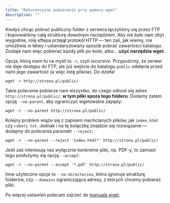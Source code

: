 ```yaml
---
title: "Rekurencyjne pobieranie przy pomocy wget"
description: ""
---
```


Kiedyś chcąc pobrać publiczny folder z&nbsp;serwera łączyliśmy się przez FTP i&nbsp;kopiowaliśmy całą strukturę dowolnym narzędziem. Aby nie było nam zbyt wygodnie, rolę eftepa przejął protokół HTTP &mdash; ten zaś, jak wiemy, nie umożliwia w&nbsp;łatwy i&nbsp;ustandaryzowany sposób pobrać zawartości katalogu. Zostaje nam więc pobierać każdy plik po kolei, albo&hellip; **użyć narzędzia wget**.

Opcja, którą mam tu na myśli to `-r`, czyli *recursive*. Przypuśćmy, że serwer nie daje dostępu do FTP, ale już wejście do katalogu `public` odsłania przed nami jego zawartość (a&nbsp;więc listę plików). Do dzieła!

    wget -r http://strona.pl/public/

Takie polecenie pobierze nam wszystko, do czego odnosi się adres `http://strona.pl/public/`, **w tym pliki spoza tego folderu**. Dodamy zatem opcję `--no-parent`, aby ograniczyć wgetowskie zapędy:

    wget -r --no-parent http://strona.pl/public/

Kolejny problem wiąże się z&nbsp;zapisem niechcianych plików, jak `index.html` czy `robots.txt`. Jednak i&nbsp;na tę bolączkę znajdzie się rozwiązanie &mdash; dodajmy do polecenia parametr `--reject`:

    wget -r --no-parent --reject 'index.html*' http://strona.pl/public/

Jeśli zaś interesują nas wyłącznie konkretne pliki, np. PDF-y, to zamiast tego posłużymy się opcją `--accept`:

    wget -r --no-parent --accept '*.pdf' http://strona.pl/public/

Inne użyteczne opcje to `--no-directories`, która ignoruje strukturę folderów, czy `--domains` ograniczająca adresy, z&nbsp;których chcemy pobierać pliki.

Po więcej ustawień polecam zajrzeć do [manuala wget](http://man.cx/wget).
